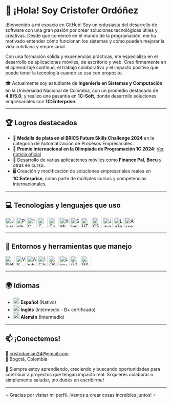 
# 👋 ¡Hola! Soy Cristofer Ordóñez

¡Bienvenido a mi espacio en GitHub! Soy un entusiasta del desarrollo de software con una gran pasión por crear soluciones tecnológicas útiles y creativas. Desde que comencé en el mundo de la programación, me ha motivado entender cómo funcionan los sistemas y cómo pueden mejorar la vida cotidiana y empresarial. 

Con una formación sólida y experiencias prácticas, me especializo en el desarrollo de aplicaciones móviles, de escritorio y web. Creo firmemente en el aprendizaje continuo, el trabajo colaborativo y el impacto positivo que puede tener la tecnología cuando se usa con propósito.

🎓 Actualmente soy estudiante de **Ingeniería en Sistemas y Computación** en la Universidad Nacional de Colombia, con un promedio destacado de **4.8/5.0**, y realizo una pasantía en **1C-Soft**, donde desarrollo soluciones empresariales con **1C:Enterprise**.

---

## 🏆 Logros destacados

- 🥈 **Medalla de plata en el BRICS Future Skills Challenge 2024** en la categoría de Automatización de Procesos Empresariales.
- 🥉 **Premio internacional en la Olimpiada de Programación 1C 2024**: [Ver noticia oficial](https://1c-dn.com/news/colombian_student_wins_prize_at_global_1c_international_programming_contest/)
- 📱 Desarrollo de varias aplicaciones móviles como **Finance Pal**, **Bocu** y otras en curso.
- 🖥️ Creación y modificación de soluciones empresariales reales en **1C:Enterprise**, como parte de múltiples cursos y competencias internacionales.

---

## 💻 Tecnologías y lenguajes que uso

<div align="left">
  <img src="https://cdn.jsdelivr.net/gh/devicons/devicon/icons/java/java-original.svg" height="30" alt="Java" />
  <img src="https://cdn.jsdelivr.net/gh/devicons/devicon/icons/python/python-original.svg" height="30" alt="Python" />
  <img src="https://upload.wikimedia.org/wikipedia/commons/0/06/1c%28copy%29.png" height="30" alt="1C Script" />
  <img src="https://cdn.jsdelivr.net/gh/devicons/devicon/icons/c/c-original.svg" height="30" alt="C" />
  <img src="https://cdn.jsdelivr.net/gh/devicons/devicon/icons/cplusplus/cplusplus-original.svg" height="30" alt="C++" />
  <img src="https://cdn-icons-png.flaticon.com/512/136/136526.png" height="30" alt="XML" />
  <img src="https://cdn.jsdelivr.net/gh/devicons/devicon/icons/bash/bash-original.svg" height="30" alt="Shell" />
  <img src="https://cdn.jsdelivr.net/gh/devicons/devicon/icons/html5/html5-original.svg" height="30" alt="HTML5" />
  <img src="https://cdn.jsdelivr.net/gh/devicons/devicon/icons/css3/css3-original.svg" height="30" alt="CSS3" />
  <img src="https://cdn.jsdelivr.net/gh/devicons/devicon/icons/javascript/javascript-original.svg" height="30" alt="JavaScript" />
  <img src="https://logowik.com/content/uploads/images/latex6119.logowik.com.webp" height="30" alt="LaTeX"/>
  <img src="https://www.powerandcables.com/wp-content/uploads/2021/02/ASM-Symbol-Blue-Tight-002-min.png" height="30" alt="Assembly" />
</div>

---

## 🧰 Entornos y herramientas que manejo

<div align="left">
  <img src="https://upload.wikimedia.org/wikipedia/commons/thumb/9/98/Apache_NetBeans_Logo.svg/444px-Apache_NetBeans_Logo.svg.png" height="30" alt="NetBeans" />
  <img src="https://cdn.jsdelivr.net/gh/devicons/devicon/icons/vscode/vscode-original.svg" height="30" alt="VS Code" />
  <img src="https://cdn.jsdelivr.net/gh/devicons/devicon/icons/androidstudio/androidstudio-original.svg" height="30" alt="Android Studio" />
  <img src="https://kbdk.ru/upload/medialibrary/fcd/ri0hrdzbu99z5nv3vjeh3cglec2g5mak.png" height="30" alt="1C:Enterprise" />
  <img src="https://img.informer.com/icons_mac/png/128/665/665891.png" height="30" alt="OnlineGDB" />
  <img src="https://cdn.jsdelivr.net/gh/devicons/devicon/icons/linux/linux-original.svg" height="30" alt="Linux" />
  <img src="https://cdn.jsdelivr.net/gh/devicons/devicon/icons/git/git-original.svg" height="30" alt="Git" />
  <img src="https://cdn.pixabay.com/photo/2022/01/30/13/33/github-6980894_960_720.png" height="30" alt="GitHub" />
</div>

---

## 🌍 Idiomas

<div align="left">

- <img src="https://upload.wikimedia.org/wikipedia/en/9/9a/Flag_of_Spain.svg" height="20"/> **Español** (Nativo)
- <img src="https://upload.wikimedia.org/wikipedia/en/b/be/Flag_of_England.svg" height="20"/> **Inglés** (Intermedio - B+ certificado)
- <img src="https://upload.wikimedia.org/wikipedia/en/b/ba/Flag_of_Germany.svg" height="20"/> **Alemán** (Intermedio)

</div>

---

## 📫 ¡Conectemos!

📧 cristodamian24@gmail.com  
📍 Bogotá, Colombia  

🧠 Siempre estoy aprendiendo, creciendo y buscando oportunidades para contribuir a proyectos que tengan impacto real. Si quieres colaborar o simplemente saludar, ¡no dudes en escribirme!

---

⭐ Gracias por visitar mi perfil. ¡Vamos a crear cosas increíbles juntos! ⭐
